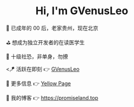 <div align="center">
  <h1>Hi, I'm GVenusLeo</h1>
</div>
<ul>
  <ol>🔭 已成年的 00 后，老家贵州，现在北京</ol>
  <ol>⛳ 想成为独立开发者的在读医学生</ol>
  <ol>👻 十级社恐，非单身，勿撩</ol>
  <ol><🪁 活跃在即刻 👉 <a href="https://m.okjike.com/users/561f7160-d58c-4156-ab66-a103c9955e52" target="_blank">GVenusLeo</a></ol>
  <ol>🧮 更多信息 👉 <a href="https://jike.city/gvenusleo" target="_blank">Yellow Page</a></ol>
  <ol>🎨 我的博客 👉 <a href="https://promiseland.top" target="_blank">https://promiseland.top</a></ol>
</ul>
